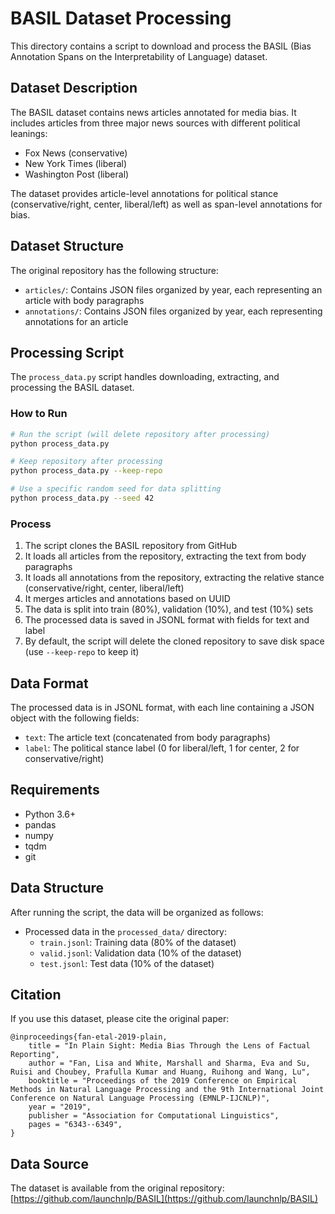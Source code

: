 # BASIL Dataset Processing

This directory contains a script to download and process the BASIL (Bias Annotation Spans on the Interpretability of Language) dataset.

## Dataset Description

The BASIL dataset contains news articles annotated for media bias. It includes articles from three major news sources with different political leanings:
- Fox News (conservative)
- New York Times (liberal)
- Washington Post (liberal)

The dataset provides article-level annotations for political stance (conservative/right, center, liberal/left) as well as span-level annotations for bias.

## Dataset Structure

The original repository has the following structure:
- `articles/`: Contains JSON files organized by year, each representing an article with body paragraphs
- `annotations/`: Contains JSON files organized by year, each representing annotations for an article

## Processing Script

The `process_data.py` script handles downloading, extracting, and processing the BASIL dataset.

### How to Run

```bash
# Run the script (will delete repository after processing)
python process_data.py

# Keep repository after processing
python process_data.py --keep-repo

# Use a specific random seed for data splitting
python process_data.py --seed 42
```

### Process

1. The script clones the BASIL repository from GitHub
2. It loads all articles from the repository, extracting the text from body paragraphs
3. It loads all annotations from the repository, extracting the relative stance (conservative/right, center, liberal/left)
4. It merges articles and annotations based on UUID
5. The data is split into train (80%), validation (10%), and test (10%) sets
6. The processed data is saved in JSONL format with fields for text and label
7. By default, the script will delete the cloned repository to save disk space (use `--keep-repo` to keep it)

## Data Format

The processed data is in JSONL format, with each line containing a JSON object with the following fields:
- `text`: The article text (concatenated from body paragraphs)
- `label`: The political stance label (0 for liberal/left, 1 for center, 2 for conservative/right)

## Requirements

- Python 3.6+
- pandas
- numpy
- tqdm
- git

## Data Structure

After running the script, the data will be organized as follows:
- Processed data in the `processed_data/` directory:
  - `train.jsonl`: Training data (80% of the dataset)
  - `valid.jsonl`: Validation data (10% of the dataset)
  - `test.jsonl`: Test data (10% of the dataset)

## Citation

If you use this dataset, please cite the original paper:
```
@inproceedings{fan-etal-2019-plain,
    title = "In Plain Sight: Media Bias Through the Lens of Factual Reporting",
    author = "Fan, Lisa and White, Marshall and Sharma, Eva and Su, Ruisi and Choubey, Prafulla Kumar and Huang, Ruihong and Wang, Lu",
    booktitle = "Proceedings of the 2019 Conference on Empirical Methods in Natural Language Processing and the 9th International Joint Conference on Natural Language Processing (EMNLP-IJCNLP)",
    year = "2019",
    publisher = "Association for Computational Linguistics",
    pages = "6343--6349",
}
```

## Data Source

The dataset is available from the original repository: [https://github.com/launchnlp/BASIL](https://github.com/launchnlp/BASIL) 